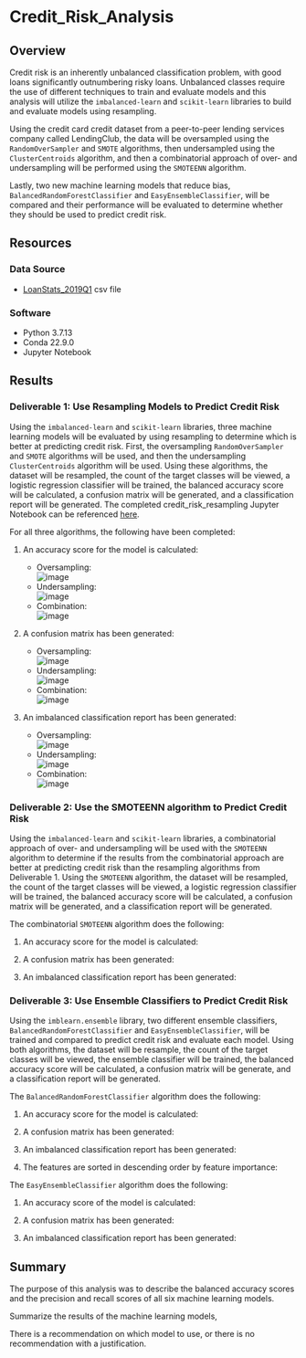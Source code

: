 # Credit_Risk_Analysis

## Overview 
Credit risk is an inherently unbalanced classification problem, with good loans significantly outnumbering risky loans. Unbalanced classes require the use of different techniques to train and evaluate models and this analysis will utilize the ```imbalanced-learn``` and ```scikit-learn``` libraries to build and evaluate models using resampling.

Using the credit card credit dataset from a peer-to-peer lending services company called LendingClub, the data will be oversampled using the ```RandomOverSampler``` and ```SMOTE``` algorithms, then undersampled using the ```ClusterCentroids``` algorithm, and then a combinatorial approach of over- and undersampling will be performed using the ```SMOTEENN``` algorithm. 

Lastly, two new machine learning models that reduce bias, ```BalancedRandomForestClassifier``` and ```EasyEnsembleClassifier```, will be compared and their performance will be evaluated to determine whether they should be used to predict credit risk.

## Resources
### Data Source 
-  [LoanStats_2019Q1](https://github.com/lkachury/Credit_Risk_Analysis/blob/main/LoanStats_2019Q1.csv) csv file

### Software
- Python 3.7.13
- Conda 22.9.0
- Jupyter Notebook

## Results
### Deliverable 1: Use Resampling Models to Predict Credit Risk
Using the ```imbalanced-learn``` and ```scikit-learn``` libraries, three machine learning models will be evaluated by using resampling to determine which is better at predicting credit risk. First, the oversampling ```RandomOverSampler``` and ```SMOTE``` algorithms will be used, and then the undersampling ```ClusterCentroids``` algorithm will be used. Using these algorithms, the dataset will be resampled, the count of the target classes will be viewed, a logistic regression classifier will be trained, the balanced accuracy score will be calculated, a confusion matrix will be generated, and a classification report will be generated. The completed credit_risk_resampling Jupyter Notebook can be referenced [here](https://github.com/lkachury/Credit_Risk_Analysis/blob/main/credit_risk_resampling.ipynb).

For all three algorithms, the following have been completed:
1. An accuracy score for the model is calculated:
    - Oversampling: <br /> ![image](https://user-images.githubusercontent.com/108038989/198144738-cdadc2df-7dec-4dc0-94dd-bb17c55e85e9.png)
    - Undersampling: <br /> ![image](https://user-images.githubusercontent.com/108038989/198144848-0347f053-58cf-4483-9e71-40088b335f8d.png)
    - Combination: <br /> ![image](https://user-images.githubusercontent.com/108038989/198145077-fdb95642-de96-47c3-bf84-6e46a06e0ee3.png)

2. A confusion matrix has been generated:
    - Oversampling: <br /> ![image](https://user-images.githubusercontent.com/108038989/198144780-45a1a88f-2b6c-46f6-8534-c6911921b7bf.png)
    - Undersampling: <br /> ![image](https://user-images.githubusercontent.com/108038989/198144883-84f06d21-e951-42b6-aa67-5db696d15358.png)
    - Combination: <br /> ![image](https://user-images.githubusercontent.com/108038989/198145019-e1d2f632-13c2-4e3c-8921-d6c03a3c3d06.png)
  
3. An imbalanced classification report has been generated:
    - Oversampling: <br /> ![image](https://user-images.githubusercontent.com/108038989/198144676-fa24c1cb-0ce3-4ae0-abd1-424a52ff76b1.png)
    - Undersampling: <br /> ![image](https://user-images.githubusercontent.com/108038989/198144923-4884e5ad-c08d-4bdb-8fa6-675f91e8187b.png)
    - Combination: <br /> ![image](https://user-images.githubusercontent.com/108038989/198144975-acbda87c-a55f-4c7d-986e-d024c87ec47a.png)

### Deliverable 2: Use the SMOTEENN algorithm to Predict Credit Risk
Using the ```imbalanced-learn``` and ```scikit-learn``` libraries, a combinatorial approach of over- and undersampling will be used with the ```SMOTEENN``` algorithm to determine if the results from the combinatorial approach are better at predicting credit risk than the resampling algorithms from Deliverable 1. Using the ```SMOTEENN``` algorithm, the dataset will be resampled, the count of the target classes will be viewed, a logistic regression classifier will be trained, the balanced accuracy score will be calculated, a confusion matrix will be generated, and a classification report will be generated.

The combinatorial ```SMOTEENN``` algorithm does the following:
1. An accuracy score for the model is calculated:

2. A confusion matrix has been generated: 

3. An imbalanced classification report has been generated:

### Deliverable 3: Use Ensemble Classifiers to Predict Credit Risk
Using the ```imblearn.ensemble``` library, two different ensemble classifiers, ```BalancedRandomForestClassifier``` and ```EasyEnsembleClassifier```, will be trained and compared to predict credit risk and evaluate each model. Using both algorithms, the dataset will be resample, the count of the target classes will be viewed, the ensemble classifier will be trained, the balanced accuracy score will be calculated, a confusion matrix will be generate, and a classification report will be generated.

The ```BalancedRandomForestClassifier``` algorithm does the following:
1. An accuracy score for the model is calculated:

2. A confusion matrix has been generated:

3. An imbalanced classification report has been generated: 

4. The features are sorted in descending order by feature importance: 

The ```EasyEnsembleClassifier``` algorithm does the following:
1. An accuracy score of the model is calculated:

2. A confusion matrix has been generated:

3. An imbalanced classification report has been generated: 


## Summary 
The purpose of this analysis was to describe the balanced accuracy scores and the precision and recall scores of all six machine learning models. 

Summarize the results of the machine learning models, 

There is a recommendation on which model to use, or there is no recommendation with a justification.
